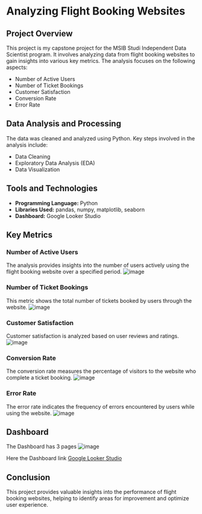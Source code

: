 # Analyzing Flight Booking Websites

## Project Overview
This project is my capstone project for the MSIB Studi Independent Data Scientist program. It involves analyzing data from flight booking websites to gain insights into various key metrics. The analysis focuses on the following aspects:
- Number of Active Users
- Number of Ticket Bookings
- Customer Satisfaction
- Conversion Rate
- Error Rate

## Data Analysis and Processing
The data was cleaned and analyzed using Python. Key steps involved in the analysis include:
- Data Cleaning
- Exploratory Data Analysis (EDA)
- Data Visualization
  
## Tools and Technologies
- **Programming Language:** Python
- **Libraries Used:** pandas, numpy, matplotlib, seaborn
- **Dashboard:** Google Looker Studio
  
## Key Metrics
### Number of Active Users
The analysis provides insights into the number of users actively using the flight booking website over a specified period.
![image](![image](https://github.com/Saka284/Analyzing-Flight-Booking-Websites/assets/97392722/1718aedd-f73b-4a98-b318-28eb77fa53ef)
)

### Number of Ticket Bookings
This metric shows the total number of tickets booked by users through the website.
![image](![image](https://github.com/Saka284/Analyzing-Flight-Booking-Websites/assets/97392722/ff082849-0298-41ea-bdb8-e338c42a7796)
)

### Customer Satisfaction
Customer satisfaction is analyzed based on user reviews and ratings.
![image](https://github.com/Saka284/Analyzing-Flight-Booking-Websites/assets/97392722/9bb5ce09-77cb-4d4c-a148-c8fb6200d9e4)

### Conversion Rate
The conversion rate measures the percentage of visitors to the website who complete a ticket booking.
![image](https://github.com/Saka284/Analyzing-Flight-Booking-Websites/assets/97392722/a5904caf-777e-4502-9066-eb35dc24c139)

### Error Rate
The error rate indicates the frequency of errors encountered by users while using the website.
![image](https://github.com/Saka284/Analyzing-Flight-Booking-Websites/assets/97392722/2c9808a3-8801-4a57-9d97-29b161e24bfc)

## Dashboard
The Dashboard has 3 pages
![image](https://github.com/Saka284/Analyzing-Flight-Booking-Websites/assets/97392722/036f40aa-df19-4cb6-867e-5795ed1b6bc5)

Here the Dashboard link [Google Looker Studio]([https://lookerstudio.google.com/](https://lookerstudio.google.com/u/0/reporting/bf622a33-b66e-4445-ad99-9f4f0c468874/page/edr3D/edit))

## Conclusion
This project provides valuable insights into the performance of flight booking websites, helping to identify areas for improvement and optimize user experience.

